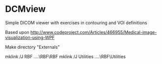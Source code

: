 DCMview
=======

Simple DICOM viewer with exercises in contouring and VOI definitions

Based upon http://www.codeproject.com/Articles/466955/Medical-image-visualization-using-WPF

Make directory "Externals"

mklink /J RBF ..\..\RBF\RBF
mklink /J Utilities ..\..\RBF\Utilities
